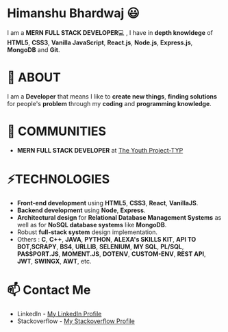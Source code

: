 ﻿# Himanshu Bhardwaj 😃

I am a **MERN FULL STACK DEVELOPER**💻 , I have in **depth knowldege** of **HTML5**, **CSS3**, **Vanilla JavaScript**, **React.js**, **Node.js**, **Express.js**, **MongoDB** and **Git**.

# 🧐 ABOUT
I am a **Developer** that means I like to **create new things**, **finding solutions** for people's **problem** through my **coding** and **programming knowledge**.

# 👯 COMMUNITIES 
- **MERN FULL STACK DEVELOPER** at [The Youth Project-TYP](https://theyouthproject.in/)
  
# ⚡TECHNOLOGIES

- **Front-end development** using **HTML5**, **CSS3**, **React**, **VanillaJS**.
- **Backend development** using **Node**, **Express**.
- **Architectural design** for **Relational Database Management Systems** as well as for **NoSQL database systems** like **MongoDB**.
- Robust **full-stack system** design implementation.
- Others : **C**, **C++**, **JAVA**, **PYTHON**, **ALEXA's SKILLS KIT**, **API TO BOT**,**SCRAPY**, **BS4**, **URLLIB**, **SELENIUM**, **MY SQL**, **PL/SQL**, **PASSPORT.JS**, **MOMENT.JS**, **DOTENV**, **CUSTOM-ENV**, **REST API**, **JWT**, **SWINGX**, **AWT**, etc. 

# 📫 Contact Me
- LinkedIn - [My LinkedIn Profile](https://www.linkedin.com/in/himanshu-bhardwaj-mern-stack-developer/)
- Stackoverflow - [My Stackoverflow Profile](https://stackoverflow.com/users/story/13917162?view=Cv)
